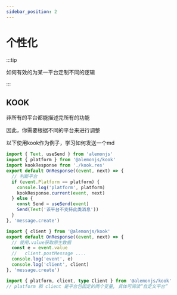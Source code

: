 ```yaml
---
sidebar_position: 2
---
```


# 个性化

:::tip

如何有效的为某一平台定制不同的逻辑

:::

## KOOK

非所有的平台都能描述完所有的功能

因此，你需要根据不同的平台来进行调整

以下使用kook作为例子，学习如何发送一个md

```ts title="src/apps/**/*/res.ts"
import { Text, useSend } from 'alemonjs'
import { platform } from '@alemonjs/kook'
import kookResponse from './kook.res'
export default OnResponse((event, next) => {
  // 判断平台
  if (event.Platform == platform) {
    console.log('platform', platform)
    kookResponse.current(event, next)
  } else {
    const Send = useSend(event)
    Send(Text('该平台不支持此类消息'))
  }
}, 'message.create')
```

```ts title="./kook.res.ts"
import { client } from '@alemonjs/kook'
export default OnResponse((event, next) => {
  // 使用.value获取原生数据
  const e = event.value
  //   client.postMessage ....
  console.log('event', e)
  console.log('client', client)
}, 'message.create')
```

```ts
import { platform, client, type Client } from '@alemonjs/kook'
// platform 和 client 是平台包固定的两个变量, 具体可阅读“自定义平台”
```
